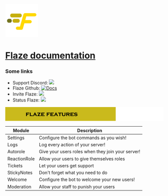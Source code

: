 ![Flaze](docs-images/Flaze/logo105x105.png)
# [Flaze documentation](https://docs.flazebot.com)  

### Some links
 * Support Discord: [<img src="https://discordapp.com/api/guilds/813024193968734239/widget.png">](https://discord.flazebot.com)
 * Flaze Github: [![Docs](https://img.shields.io/badge/Flaze-Docs-orange?style=flat-square)](https://docs.flazebot.com)
 * Invite Flaze: [<img src="https://img.shields.io/badge/Flaze-Invite-green?style=flat-square">](https://invite.flazebot.com)
 * Status Flaze: [<img src="https://img.shields.io/badge/Flaze-Status-blue?style=flat-square">](https://status.flazebot.com)
  
  
![Flaze Features](docs-images/Flaze/flaze_features.png)  

|Module|Description|
|-------|-----------|
|Settings|Configure the bot commands as you wish!|
|Logs|Log every action of your server!|
|Autorole|Give your users roles when they join your server!|
|ReactionRole|Allow your users to give themselves roles|
|Tickets|Let your users get support|
|StickyNotes|Don't forget what you need to do|
|Welcome|Configure the bot to welcome your new users!|
|Moderation|Allow your staff to punish your users|
